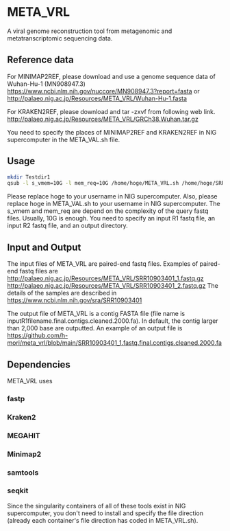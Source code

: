 # META_VRL
A viral genome reconstruction tool from metagenomic and metatranscriptomic sequencing data.

## Reference data
For MINIMAP2REF, please download and use a genome sequence data of Wuhan-Hu-1 (MN908947.3)
https://www.ncbi.nlm.nih.gov/nuccore/MN908947.3?report=fasta
or
http://palaeo.nig.ac.jp/Resources/META_VRL/Wuhan-Hu-1.fasta

For KRAKEN2REF, please download and tar -zxvf from following web link.
http://palaeo.nig.ac.jp/Resources/META_VRL/GRCh38.Wuhan.tar.gz

You need to specify the places of MINIMAP2REF and KRAKEN2REF in NIG supercomputer in the META_VAL.sh file.

## Usage
```bash
mkdir Testdir1
qsub -l s_vmem=10G -l mem_req=10G /home/hoge/META_VRL.sh /home/hoge/SRR10903401_1.fastq /home/hoge/SRR10903401_2.fastq /home/hoge/Testdir1
```
Please replace hoge to your username in NIG supercomputer.
Also, please replace hoge in META_VAL.sh to your username in NIG supercomputer.
The s_vmem and mem_req are depend on the complexity of the query fastq files. Usually, 10G is enough.
You need to specify an input R1 fastq file, an input R2 fastq file, and an output directory.

## Input and Output
The input files of META_VRL are paired-end fastq files.
Examples of paired-end fastq files are 
http://palaeo.nig.ac.jp/Resources/META_VRL/SRR10903401_1.fastq.gz
http://palaeo.nig.ac.jp/Resources/META_VRL/SRR10903401_2.fastq.gz
The details of the samples are described in https://www.ncbi.nlm.nih.gov/sra/SRR10903401

The output file of META_VRL is a contig FASTA file (file name is inputR1filename.final.contigs.cleaned.2000.fa).
In default, the contig larger than 2,000 base are outputted.
An example of an output file is https://github.com/h-mori/meta_vrl/blob/main/SRR10903401_1.fastq.final.contigs.cleaned.2000.fa


## Dependencies
META_VRL uses
### fastp
### Kraken2
### MEGAHIT
### Minimap2
### samtools
### seqkit
Since the singularity containers of all of these tools exist in NIG supercomputer, you don't need to install and specify the file direction (already each container's file direction has coded in META_VRL.sh).

